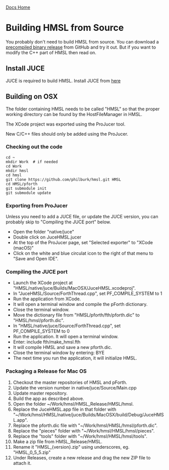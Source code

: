 [Docs Home](.)

# Building HMSL from Source

You probably don't need to build HMSL from source.
You can download a [precompiled binary release](https://github.com/philburk/hmsl/releases) from GitHub and try it out.
But if you want to modify the C++ part of HMSL then read on.

## Install JUCE

JUCE is required to build HMSL. Install JUCE from [here](https://shop.juce.com/)

## Building on OSX

The folder containing HMSL needs to be called "HMSL" so that the proper working directory can be
found by the HostFileManager in HMSL.

The XCode project was exported using the ProJucer tool.

New C/C++ files should only be added using the ProJucer.

### Checking out the code

    cd ~
    mkdir Work  # if needed
    cd Work
    mkdir hmsl
    cd hmsl
    git clone https://github.com/philburk/hmsl.git HMSL
    cd HMSL/pforth
    git submodule init
    git submodule update
    
### Exporting from ProJucer

Unless you need to add a JUCE file, or update the JUCE version, you can probably skip to "Compiling the JUCE port" below.

* Open the folder "native/juce"
* Double click on JuceHMSL.jucer
* At the top of the ProJucer page, set "Selected exporter" to "XCode (macOS)"
* Click on the white and blue circulat icon to the right of that menu to "Save and Open IDE".

### Compiling the JUCE port
* Launch the XCode project at "HMSL/native/juce/Builds/MacOSX/JuceHMSL.xcodeproj".
* In "JuceHMSL/Source/ForthThread.cpp", set PF_COMPILE_SYSTEM to 1
* Run the application from XCode.
* It will open a terminal window and compile the pForth dictionary.
* Close the terminal window.
* Move the dictionary file from "HMSL/pforth/fth/pforth.dic" to "HMSL/hmsl/pforth.dic".
* In "HMSL/native/juce/Source/ForthThread.cpp", set PF_COMPILE_SYSTEM to 0
* Run the application. It will open a terminal window.
* Enter:   include fth/make_hmsl.fth
* It will compile HMSL and save a new pforth.dic.
* Close the terminal window by entering:  BYE
* The next time you run the application, it will initialize HMSL.

### Packaging a Release for Mac OS
1. Checkout the master repositories of HMSL and pForth.
2. Update the version number in native/juce/Source/Main.cpp
3. Update master repository.
4. Build the app as described above.
5. Open the folder ~/Work/hmsl/HMSL_Release/HMSL/hmsl.
6. Replace the JuceHMSL.app file in that folder with "~/Work/hmsl/HMSL/native/juce/Builds/MacOSX/build/Debug/JuceHMSL.app".
7. Replace the pforth.dic file with "~/Work/hmsl/HMSL/hmsl/pforth.dic".
8. Replace the "pieces" folder with "~/Work/hmsl/HMSL/hmsl/pieces".
8. Replace the "tools" folder with "~/Work/hmsl/HMSL/hmsl/tools".
9. Make a zip file from HMSL_Release/HMSL.
10. Rename it "HMSL_{version}.zip" using underscores, eg. "HMSL_0_5_5.zip"
11. Under Releases, create a new release and drag the new ZIP file to attach it.

